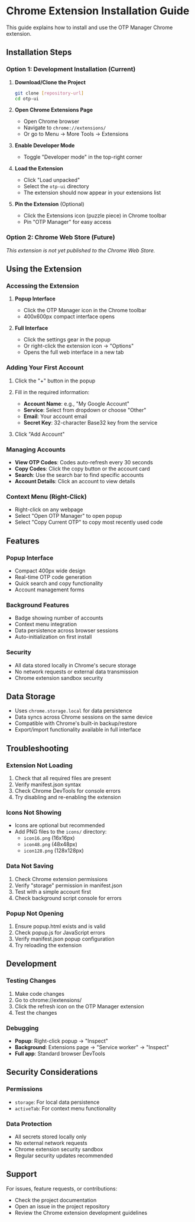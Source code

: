 # Chrome Extension Installation Guide

This guide explains how to install and use the OTP Manager Chrome extension.

## Installation Steps

### Option 1: Development Installation (Current)

1. **Download/Clone the Project**
   ```bash
   git clone [repository-url]
   cd otp-ui
   ```

2. **Open Chrome Extensions Page**
   - Open Chrome browser
   - Navigate to `chrome://extensions/`
   - Or go to Menu → More Tools → Extensions

3. **Enable Developer Mode**
   - Toggle "Developer mode" in the top-right corner

4. **Load the Extension**
   - Click "Load unpacked"
   - Select the `otp-ui` directory
   - The extension should now appear in your extensions list

5. **Pin the Extension** (Optional)
   - Click the Extensions icon (puzzle piece) in Chrome toolbar
   - Pin "OTP Manager" for easy access

### Option 2: Chrome Web Store (Future)
*This extension is not yet published to the Chrome Web Store.*

## Using the Extension

### Accessing the Extension

1. **Popup Interface**
   - Click the OTP Manager icon in the Chrome toolbar
   - 400x600px compact interface opens

2. **Full Interface**
   - Click the settings gear in the popup
   - Or right-click the extension icon → "Options"
   - Opens the full web interface in a new tab

### Adding Your First Account

1. Click the "+" button in the popup
2. Fill in the required information:
   - **Account Name**: e.g., "My Google Account"
   - **Service**: Select from dropdown or choose "Other"
   - **Email**: Your account email
   - **Secret Key**: 32-character Base32 key from the service

3. Click "Add Account"

### Managing Accounts

- **View OTP Codes**: Codes auto-refresh every 30 seconds
- **Copy Codes**: Click the copy button or the account card
- **Search**: Use the search bar to find specific accounts
- **Account Details**: Click an account to view details

### Context Menu (Right-Click)

- Right-click on any webpage
- Select "Open OTP Manager" to open popup
- Select "Copy Current OTP" to copy most recently used code

## Features

### Popup Interface
- Compact 400px wide design
- Real-time OTP code generation
- Quick search and copy functionality
- Account management forms

### Background Features
- Badge showing number of accounts
- Context menu integration
- Data persistence across browser sessions
- Auto-initialization on first install

### Security
- All data stored locally in Chrome's secure storage
- No network requests or external data transmission
- Chrome extension sandbox security

## Data Storage

- Uses `chrome.storage.local` for data persistence
- Data syncs across Chrome sessions on the same device
- Compatible with Chrome's built-in backup/restore
- Export/import functionality available in full interface

## Troubleshooting

### Extension Not Loading
1. Check that all required files are present
2. Verify manifest.json syntax
3. Check Chrome DevTools for console errors
4. Try disabling and re-enabling the extension

### Icons Not Showing
- Icons are optional but recommended
- Add PNG files to the `icons/` directory:
  - `icon16.png` (16x16px)
  - `icon48.png` (48x48px) 
  - `icon128.png` (128x128px)

### Data Not Saving
1. Check Chrome extension permissions
2. Verify "storage" permission in manifest.json
3. Test with a simple account first
4. Check background script console for errors

### Popup Not Opening
1. Ensure popup.html exists and is valid
2. Check popup.js for JavaScript errors
3. Verify manifest.json popup configuration
4. Try reloading the extension

## Development

### Testing Changes
1. Make code changes
2. Go to chrome://extensions/
3. Click the refresh icon on the OTP Manager extension
4. Test the changes

### Debugging
- **Popup**: Right-click popup → "Inspect"
- **Background**: Extensions page → "Service worker" → "Inspect"
- **Full app**: Standard browser DevTools

## Security Considerations

### Permissions
- `storage`: For local data persistence
- `activeTab`: For context menu functionality

### Data Protection
- All secrets stored locally only
- No external network requests
- Chrome extension security sandbox
- Regular security updates recommended

## Support

For issues, feature requests, or contributions:
- Check the project documentation
- Open an issue in the project repository
- Review the Chrome extension development guidelines